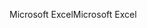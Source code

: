 <span data-ttu-id="2f17e-101">Microsoft Excel</span><span class="sxs-lookup"><span data-stu-id="2f17e-101">Microsoft Excel</span></span>